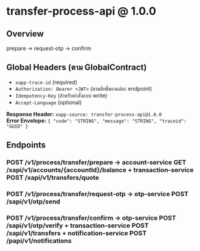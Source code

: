 # transfer-process-api @ 1.0.0

## Overview
prepare → request-otp → confirm

## Global Headers (ตาม GlobalContract)
- `xapp-trace-id` (required)
- `Authorization: Bearer <JWT>` (ตามสิทธิ์ของแต่ละ endpoint)
- `Idempotency-Key` (สำหรับคำสั่งแบบ write)
- `Accept-Language` (optional)

**Response Header:** `xapp-source: transfer-process-api@1.0.0`  
**Error Envelope:** `{ "code": "STRING", "message": "STRING", "traceid": "GUID" }`

## Endpoints
### POST /v1/process/transfer/prepare → account-service GET /xapi/v1/accounts/{accountId}/balance + transaction-service POST /xapi/v1/transfers/quote
### POST /v1/process/transfer/request-otp → otp-service POST /sapi/v1/otp/send
### POST /v1/process/transfer/confirm → otp-service POST /sapi/v1/otp/verify + transaction-service POST /xapi/v1/transfers + notification-service POST /papi/v1/notifications
